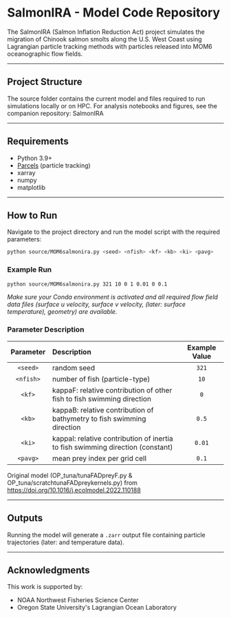 # SalmonIRA - Model Code Repository

The SalmonIRA (Salmon Inflation Reduction Act) project simulates the migration of Chinook salmon smolts along the U.S. West Coast using Lagrangian particle tracking methods with particles released into MOM6 oceanographic flow fields.

---

##  Project Structure
The source folder contains the current model and files required to run simulations locally or on HPC. For analysis notebooks and figures, see the companion repository: SalmonIRA

---

## Requirements

- Python 3.9+
- [Parcels](https://oceanparcels.org/) (particle tracking)
- xarray
- numpy
- matplotlib

---

##  How to Run

Navigate to the project directory and run the model script with the required parameters:

```bash
python source/MOM6salmonira.py <seed> <nfish> <kf> <kb> <ki> <pavg>
```

### Example Run

```bash
python source/MOM6salmonira.py 321 10 0 1 0.01 0 0.1
```

*Make sure your Conda environment is activated and all required flow field data files (surface u velocity, surface v velocity, (later: surface temperature), geometry) are available.*

###  Parameter Description

| Parameter | Description | Example Value |
|:---------:|:------------|:-------------:|
| `<seed>` | random seed | `321` |
| `<nfish>` | number of fish (particle-type) | `10` |
| `<kf>` | kappaF: relative contribution of other fish to fish swimming direction | `0` |
| `<kb>` | kappaB: relative contribution of bathymetry to fish swimming direction | `0.5` |
| `<ki>` | kappaI: relative contribution of inertia to fish swimming direction (constant) | `0.01` |
| `<pavg>` | mean prey index per grid cell | `0.1` |

Original model (OP_tuna/tunaFADpreyF.py & OP_tuna/scratchtunaFADpreykernels.py) from https://doi.org/10.1016/j.ecolmodel.2022.110188

---

##  Outputs

Running the model will generate a `.zarr` output file containing particle trajectories (later: and temperature data).

---

##  Acknowledgments

This work is supported by:
- NOAA Northwest Fisheries Science Center
- Oregon State University's Lagrangian Ocean Laboratory
